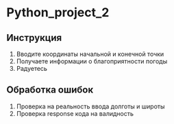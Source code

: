 # Python_project_2

## Инструкция 
1) Вводите координаты начальной и конечной точки
2) Получаете информации о благоприятности погоды
3) Радуетесь

## Обработка ошибок
1) Проверка на реальность ввода долготы и широты
2) Проверка response кода на валидность

